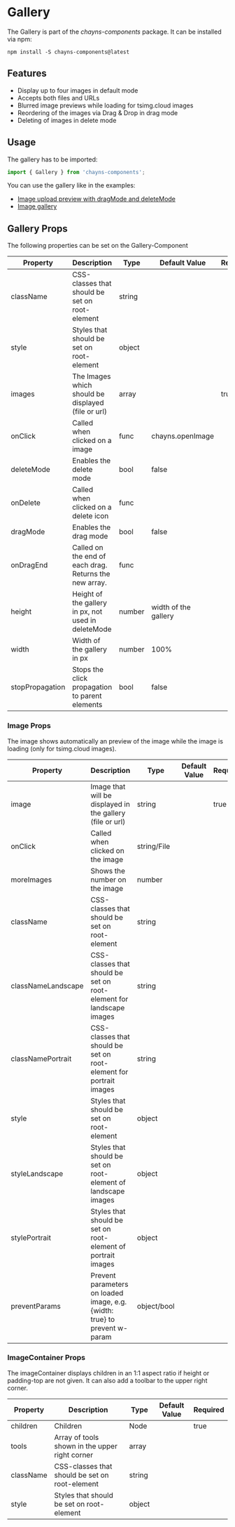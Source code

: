 # Gallery #

The Gallery is part of the *chayns-components* package. It can be installed via npm:

    npm install -S chayns-components@latest
    
## Features ##

- Display up to four images in default mode
- Accepts both files and URLs
- Blurred image previews while loading for tsimg.cloud images
- Reordering of the images via Drag & Drop in drag mode
- Deleting of images in delete mode

## Usage ##

The gallery has to be imported:

```jsx harmony
import { Gallery } from 'chayns-components';
```

You can use the gallery like in the examples:

- [Image upload preview with dragMode and deleteMode](https://github.com/TobitSoftware/chayns-components/blob/master/examples/react-chayns-file_input/Example.jsx)
- [Image gallery](https://github.com/TobitSoftware/chayns-components/blob/master/examples/react-chayns-gallery/Example.jsx)

## Gallery Props ##

The following properties can be set on the Gallery-Component

| **Property** | **Description**                                      | **Type** | **Default Value** | **Required** |
| ------------ | ---------------------------------------------------- | -------- | ----------------- | ------------ |
| className    | CSS-classes that should be set on root-element       | string   |                   |              |
| style        | Styles that should be set on root-element            | object   |                   |              |
| images       | The Images which should be displayed (file or url)   | array    |                   | true         |
| onClick      | Called when clicked on a image                       | func     | chayns.openImage  |              |
| deleteMode   | Enables the delete mode                              | bool     | false             |              |
| onDelete     | Called when clicked on a delete icon                 | func     |                   |              |
| dragMode     | Enables the drag mode                                | bool     | false             |              |
| onDragEnd    | Called on the end of each drag. Returns the new array. | func   |                   |              |
| height       | Height of the gallery in px, not used in deleteMode  | number   | width of the gallery |           |
| width        | Width of the gallery in px                           | number   | 100%              |              |
| stopPropagation | Stops the click propagation to parent elements    | bool     | false             |              |

### Image Props ###

The image shows automatically an preview of the image while the image is loading (only for tsimg.cloud images).

| **Property** | **Description**                                                          | **Type**    | **Default Value** | **Required** |
| ------------ | ------------------------------------------------------------------------ | ----------- | ----------------- | ------------ |
| image        | Image that will be displayed in the gallery (file or url)                | string      |                   | true         |
| onClick      | Called when clicked on the image                                         | string/File |                   |              |
| moreImages   | Shows the number on the image                                            | number      |                   |              |
| className    | CSS-classes that should be set on root-element                           | string      |                   |              |
| classNameLandscape| CSS-classes that should be set on root-element for landscape images | string      |                   |              |
| classNamePortrait | CSS-classes that should be set on root-element for portrait images  | string      |                   |              |
| style        | Styles that should be set on root-element                                | object      |                   |              |
| styleLandscape| Styles that should be set on root-element of landscape images           | object      |                   |              |
| stylePortrait | Styles that should be set on root-element of portrait images            | object      |                   |              |
| preventParams | Prevent parameters on loaded image, e.g. {width: true} to prevent w-param | object/bool|                  |              |

### ImageContainer Props ###

The imageContainer displays children in an 1:1 aspect ratio if height or padding-top are not given. It can also add a toolbar to the upper right corner.

| **Property** | **Description**                                                          | **Type**    | **Default Value** | **Required** |
| ------------ | ------------------------------------------------------------------------ | ----------- | ----------------- | ------------ |
| children     | Children                                                                 | Node        |                   | true         |
| tools        | Array of tools shown in the upper right corner                           | array       |                   |              |
| className    | CSS-classes that should be set on root-element                           | string      |                   |              |
| style        | Styles that should be set on root-element                                | object      |                   |              |
